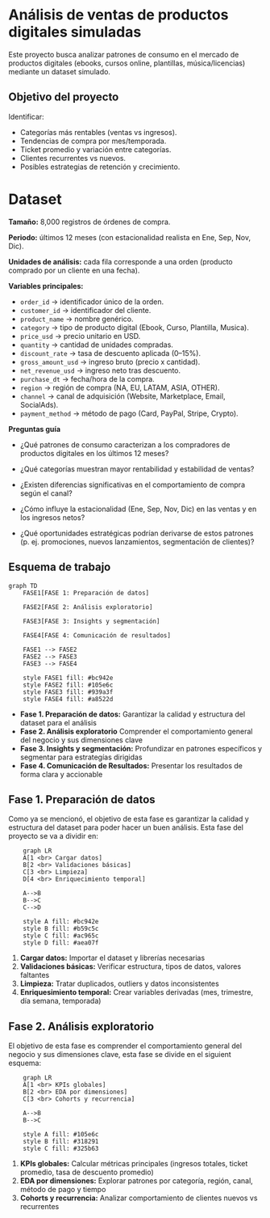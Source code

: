 
# Análisis de ventas de productos digitales simuladas

Este proyecto busca analizar patrones de consumo en el mercado de productos digitales (ebooks, cursos online, plantillas, música/licencias) mediante un dataset simulado. 


## Objetivo del proyecto

Identificar:

- Categorías más rentables (ventas vs ingresos).
- Tendencias de compra por mes/temporada.
- Ticket promedio y variación entre categorías.
- Clientes recurrentes vs nuevos.
- Posibles estrategias de retención y crecimiento.

# Dataset 
**Tamaño:** 8,000 registros de órdenes de compra.

**Periodo:** últimos 12 meses (con estacionalidad realista en Ene, Sep, Nov, Dic).

**Unidades de análisis:** cada fila corresponde a una orden (producto comprado por un cliente en una fecha).

**Variables principales:**
- `order_id` → identificador único de la orden.
- `customer_id` → identificador del cliente.
- `product_name` → nombre genérico.
- `category` → tipo de producto digital (Ebook, Curso, Plantilla, Musica).
- `price_usd` → precio unitario en USD.
- `quantity` → cantidad de unidades compradas.
- `discount_rate` → tasa de descuento aplicada (0–15%).
- `gross_amount_usd` → ingreso bruto (precio x cantidad).
- `net_revenue_usd` → ingreso neto tras descuento.
- `purchase_dt` → fecha/hora de la compra.
- `region` → región de compra (NA, EU, LATAM, ASIA, OTHER).
- `channel` → canal de adquisición (Website, Marketplace, Email, SocialAds).
- `payment_method` → método de pago (Card, PayPal, Stripe, Crypto).

**Preguntas guía**
- ¿Qué patrones de consumo caracterizan a los compradores de productos digitales en los últimos 12 meses?

- ¿Qué categorías muestran mayor rentabilidad y estabilidad de ventas?

- ¿Existen diferencias significativas en el comportamiento de compra según el canal?

- ¿Cómo influye la estacionalidad (Ene, Sep, Nov, Dic) en las ventas y en los ingresos netos?

- ¿Qué oportunidades estratégicas podrían derivarse de estos patrones (p. ej. promociones, nuevos lanzamientos, segmentación de clientes)?


## Esquema de trabajo 

```mermaid
graph TD
    FASE1[FASE 1: Preparación de datos]
    
    FASE2[FASE 2: Análisis exploratorio]
    
    FASE3[FASE 3: Insights y segmentación]
    
    FASE4[FASE 4: Comunicación de resultados]
    
    FASE1 --> FASE2
    FASE2 --> FASE3
    FASE3 --> FASE4
    
    style FASE1 fill: #bc942e
    style FASE2 fill: #105e6c
    style FASE3 fill: #939a3f
    style FASE4 fill: #a8522d
```

- **Fase 1. Preparación de datos:** Garantizar la calidad y estructura del dataset para el análisis 
- **Fase 2. Análisis exploratorio** Comprender el comportamiento general del negocio y sus dimensiones clave
- **Fase 3. Insights y segmentación:**  Profundizar en patrones específicos y segmentar para estrategías dirigidas
- **Fase 4. Comunicación de Resultados:** Presentar los resultados de forma clara y accionable

## Fase 1. Preparación de datos
Como ya se mencionó, el objetivo de esta fase es garantizar la calidad y estructura del dataset para poder hacer un buen análisis. Esta fase del proyecto se va a dividir en: 

```mermaid 
    graph LR
    A[1 <br> Cargar datos]
    B[2 <br> Validaciones básicas]
    C[3 <br> Limpieza]
    D[4 <br> Enriquecimiento temporal] 
    
    A-->B
    B-->C
    C-->D

    style A fill: #bc942e
    style B fill: #b59c5c
    style C fill: #ac965c
    style D fill: #aea07f
```

1. **Cargar datos:** Importar el dataset y librerías necesarias
2. **Validaciones básicas:** Verificar estructura, tipos de datos, valores faltantes
3. **Limpieza:** Tratar duplicados, outliers y datos inconsistentes
4. **Enriquesimiento temporal:** Crear variables derivadas (mes, trimestre, día semana, temporada)

## Fase 2. Análisis exploratorio 
El objetivo de esta fase es comprender el comportamiento general del negocio y sus dimensiones clave, esta fase se divide en el siguient esquema:

```mermaid
    graph LR
    A[1 <br> KPIs globales]
    B[2 <br> EDA por dimensiones]
    C[3 <br> Cohorts y recurrencia]
    
    A-->B
    B-->C

    style A fill: #105e6c
    style B fill: #318291
    style C fill: #325b63

```

1. **KPIs globales:**  Calcular métricas principales (ingresos totales, ticket promedio, tasa de descuento promedio)
2. **EDA por dimensiones:** Explorar patrones por categoría, región, canal, método de pago y tiempo
3. **Cohorts y recurrencia:** Analizar comportamiento de clientes nuevos vs recurrentes